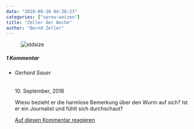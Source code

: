```yaml
---
date: "2018-09-10 04:30:23"
categories: ["spreu-weizen"]
title: "Zeller der Woche"
author: "Bernd Zeller"
---
```



<figure>
<img src="https://www.publicomag.com/wp-content/uploads/2018/09/treffend-Kopie-1320x962.jpg" alt=stdsize>
</figure>


<!--more-->
<h5 class="comments-h">
1 Kommentar </h5>
<ul class="commentlist">
<li class="comment even thread-even depth-1 clearfix" id="li-comment-5285">
<h6 class="author">Gerhard Sauer</h6> <span class="date">10. September, 2018</span>



Wieso bezieht er die harmlose Bemerkung über den Wurm auf sich? Ist er ein Journalist und fühlt sich durchschaut?

<a rel="nofollow" class="comment-reply-link" href="#comment-5285" data-commentid="5285" data-postid="7486" data-belowelement="comment-5285" data-respondelement="respond" data-replyto="Antworte auf Gerhard Sauer" aria-label="Antworte auf Gerhard Sauer">Auf diesen Kommentar reagieren</a> 


</li>
</ul>
